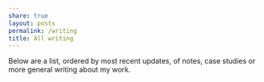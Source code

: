```yaml
---
share: true
layout: posts
permalink: /writing
title: All writing
---
```


Below are a list, ordered by most recent updates, of notes, case studies or more general writing about my work.
